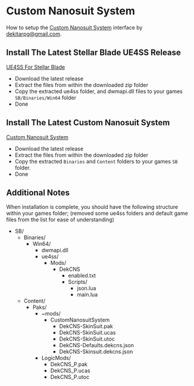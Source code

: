 
# Custom Nanosuit System 
How to setup the [Custom Nanosuit System](https://www.nexusmods.com/stellarblade/mods/1496) interface by dekitarpg@gmail.com. 


## Install The Latest Stellar Blade UE4SS Release
[UE4SS For Stellar Blade](https://github.com/Chrisr0/RE-UE4SS)
- Download the latest release
- Extract the files from within the downloaded zip folder
- Copy the extracted ue4ss folder, and dwmapi.dll files to your games `SB/Binaries/Win64` folder 
- Done


## Install The Latest Custom Nanosuit System
[Custom Nanosuit System](https://www.nexusmods.com/stellarblade/mods/????)
- Download the latest release
- Extract the files from within the downloaded zip folder
- Copy the extracted `Binaries` and `Content` folders to your games `SB` folder. 
- Done


## Additional Notes
When installation is complete, you should have the following structure within your games folder; (removed some ue4ss folders and default game files from the list for ease of understanding)

- SB/
  - Binaries/
    - Win64/
      - dwmapi.dll
      - ue4ss/
        - Mods/
          - DekCNS
            - enabled.txt
            - Scripts/
              - json.lua
              - main.lua
  - Content/
    - Paks/
      - ~mods/
        - CustomNanosuitSystem
          - DekCNS-SkinSuit.pak
          - DekCNS-SkinSuit.ucas
          - DekCNS-SkinSuit.utoc
          - DekCNS-Defaults.dekcns.json
          - DekCNS-Skinsuit.dekcns.json
      - LogicMods/
        - DekCNS_P.pak
        - DekCNS_P.ucas
        - DekCNS_P.utoc
        